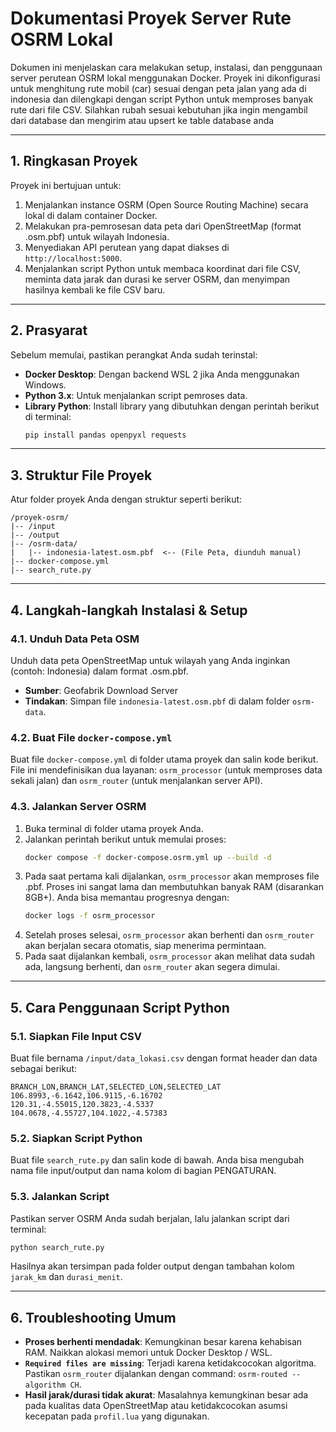 
# Dokumentasi Proyek Server Rute OSRM Lokal

Dokumen ini menjelaskan cara melakukan setup, instalasi, dan penggunaan server perutean OSRM lokal menggunakan Docker. Proyek ini dikonfigurasi untuk menghitung rute mobil (car) sesuai dengan peta jalan yang ada di indonesia dan dilengkapi dengan script Python untuk memproses banyak rute dari file CSV. Silahkan rubah sesuai kebutuhan jika ingin mengambil dari database dan mengirim atau upsert ke table database anda

-----

## 1\. Ringkasan Proyek

Proyek ini bertujuan untuk:

1.  Menjalankan instance OSRM (Open Source Routing Machine) secara lokal di dalam container Docker.
2.  Melakukan pra-pemrosesan data peta dari OpenStreetMap (format .osm.pbf) untuk wilayah Indonesia.
3.  Menyediakan API perutean yang dapat diakses di `http://localhost:5000`.
4.  Menjalankan script Python untuk membaca koordinat dari file CSV, meminta data jarak dan durasi ke server OSRM, dan menyimpan hasilnya kembali ke file CSV baru.

-----

## 2\. Prasyarat

Sebelum memulai, pastikan perangkat Anda sudah terinstal:

  * **Docker Desktop**: Dengan backend WSL 2 jika Anda menggunakan Windows.
  * **Python 3.x**: Untuk menjalankan script pemroses data.
  * **Library Python**: Install library yang dibutuhkan dengan perintah berikut di terminal:
    ```bash
    pip install pandas openpyxl requests
    ```

-----

## 3\. Struktur File Proyek

Atur folder proyek Anda dengan struktur seperti berikut:

```
/proyek-osrm/
|-- /input
|-- /output
|-- /osrm-data/
|   |-- indonesia-latest.osm.pbf  <-- (File Peta, diunduh manual)
|-- docker-compose.yml
|-- search_rute.py
```

-----

## 4\. Langkah-langkah Instalasi & Setup

### 4.1. Unduh Data Peta OSM

Unduh data peta OpenStreetMap untuk wilayah yang Anda inginkan (contoh: Indonesia) dalam format .osm.pbf.

  * **Sumber**: Geofabrik Download Server
  * **Tindakan**: Simpan file `indonesia-latest.osm.pbf` di dalam folder `osrm-data`.

### 4.2. Buat File `docker-compose.yml`

Buat file `docker-compose.yml` di folder utama proyek dan salin kode berikut. File ini mendefinisikan dua layanan: `osrm_processor` (untuk memproses data sekali jalan) dan `osrm_router` (untuk menjalankan server API).


### 4.3. Jalankan Server OSRM

1.  Buka terminal di folder utama proyek Anda.
2.  Jalankan perintah berikut untuk memulai proses:
    ```bash
    docker compose -f docker-compose.osrm.yml up --build -d
    ```
3.  Pada saat pertama kali dijalankan, `osrm_processor` akan memproses file .pbf. Proses ini sangat lama dan membutuhkan banyak RAM (disarankan 8GB+). Anda bisa memantau progresnya dengan:
    ```bash
    docker logs -f osrm_processor
    ```
4.  Setelah proses selesai, `osrm_processor` akan berhenti dan `osrm_router` akan berjalan secara otomatis, siap menerima permintaan.
5.  Pada saat dijalankan kembali, `osrm_processor` akan melihat data sudah ada, langsung berhenti, dan `osrm_router` akan segera dimulai.

-----

## 5\. Cara Penggunaan Script Python

### 5.1. Siapkan File Input CSV

Buat file bernama `/input/data_lokasi.csv` dengan format header dan data sebagai berikut:

```csv
BRANCH_LON,BRANCH_LAT,SELECTED_LON,SELECTED_LAT
106.8993,-6.1642,106.9115,-6.16702
120.31,-4.55015,120.3823,-4.5337
104.0678,-4.55727,104.1022,-4.57383
```

### 5.2. Siapkan Script Python

Buat file `search_rute.py` dan salin kode di bawah. Anda bisa mengubah nama file input/output dan nama kolom di bagian PENGATURAN.

### 5.3. Jalankan Script

Pastikan server OSRM Anda sudah berjalan, lalu jalankan script dari terminal:

```bash
python search_rute.py
```

Hasilnya akan tersimpan pada folder output dengan tambahan kolom `jarak_km` dan `durasi_menit`.

-----

## 6\. Troubleshooting Umum

  * **Proses berhenti mendadak**: Kemungkinan besar karena kehabisan RAM. Naikkan alokasi memori untuk Docker Desktop / WSL.
  * **`Required files are missing`**: Terjadi karena ketidakcocokan algoritma. Pastikan `osrm_router` dijalankan dengan command: `osrm-routed --algorithm CH`.
  * **Hasil jarak/durasi tidak akurat**: Masalahnya kemungkinan besar ada pada kualitas data OpenStreetMap atau ketidakcocokan asumsi kecepatan pada `profil.lua` yang digunakan.
